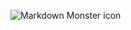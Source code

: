 <img src="https://softuni.bg/content/images/svg-logos/software-university-logo.svg\"
     alt="Markdown Monster icon"
     style="float: left; margin-right: 10px;" />
